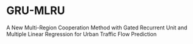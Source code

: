 # GRU-MLRU
A New Multi-Region Cooperation Method with Gated Recurrent Unit and Multiple Linear Regression for Urban Traffic Flow Prediction
